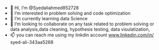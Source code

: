 - 👋 Hi, I’m @Syedaliahmed852728
- 👀 I’m interested in problem solving and code optimization 
- 🌱 I’m currently learning data Science 
- 💞️ I’m looking to collaborate on any task related to problem solving or data analysis,data cleaning, hypothesis testing, data visulatization, 
- 📫 you can reach me using my linkdin account www.linkedin.com/in/
syed-ali-343aa5268


<!---
Syedaliahmed852728/Syedaliahmed852728 is a ✨ special ✨ repository because its `README.md` (this file) appears on your GitHub profile.
You can click the Preview link to take a look at your changes.
--->
